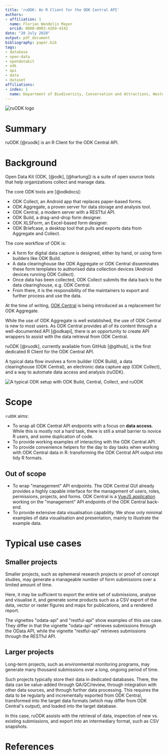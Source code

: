 ```yaml
---
title: 'ruODK: An R Client for the ODK Central API'
authors:
- affiliation: 1
  name: Florian Wendelin Mayer
  orcid: 0000-0003-4269-4242
date: "20 July 2020"
output: pdf_document
bibliography: paper.bib
tags:
- database
- open-data
- opendatakit
- odk
- api
- data
- dataset
affiliations:
- index: 1
  name: Department of Biodiversity, Conservation and Attractions, Western Australia
---
```

![ruODK logo](../../man/figures/ruODK.png)

# Summary
ruODK [@ruodk] is an R Client for the ODK Central API.

# Background

Open Data Kit (ODK, [@odk], [@hartung]) is a suite of open source tools that
help organizations collect and manage data.

The core ODK tools are [@odkdocs]:

-  ODK Collect, an Android app that replaces paper-based forms.
-  ODK Aggregate, a proven server for data storage and analysis tool.
-  ODK Central, a modern server with a RESTful API.
-  ODK Build, a drag-and-drop form designer.
-  ODK XLSForm, an Excel-based form designer.
-  ODK Briefcase, a desktop tool that pulls and exports data from Aggregate and Collect.

The core workflow of ODK is:

-  A form for digital data capture is designed, either by hand, or using form
  builders like ODK Build.
-  A data clearinghouse like ODK Aggregate or ODK Central disseminates these
  form templates to authorised data collection devices (Android devices running
  ODK Collect).
-  Once data has been collected, ODK Collect submits the data back to the data
  clearinghouse, e.g. ODK Central.
-  From there, it is the responsibility of the maintainers to export and further
  process and use the data.

At the time of writing, [ODK Central](https://docs.getodk.org/central-intro/)
is being introduced as a replacement for ODK Aggregate.

While the use of ODK Aggregate is well established, the use of ODK Central is new
to most users. As ODK Central provides all of its content through a well-documented
API [@odkapi], there is an opportunity to create API wrappers to assist with the
data retrieval from ODK Central.

ruODK [@ruodk], currently available from GitHub [@github], is the first dedicated
R Client for the ODK Central API.

A typical data flow involves a form builder (ODK Build), a data clearinghouse
(ODK Central), an electronic data capture app (ODK Collect), and a way to
automate data access and analysis (ruODK).

![A typical ODK setup with ODK Build, Central, Collect, and ruODK](https://www.lucidchart.com/publicSegments/view/cd47b81f-04cf-49d7-af3f-eda5f8755203/image.png)

# Scope

`ruODK` aims:

-  To wrap all ODK Central API endpoints with a focus on **data access**.
  While this is mostly not a hard task, there is still a small barrier to novice
  R users, and some duplication of code.
-  To provide working examples of interacting with the ODK Central API.
-  To provide convenience helpers for the day to day tasks when working with
  ODK Central data in R: transforming the ODK Central API output into tidy
  R formats.

## Out of scope

-  To wrap "management" API endpoints. The ODK Central GUI already provides a
  highly capable interface for the management of users, roles, permissions,
  projects, and forms.
  ODK Central is a [VueJS application](https://github.com/getodk/central-frontend/)
  working on the "management" API endpoints of the ODK Central back-end.
-  To provide extensive data visualisation capability.
  We show only minimal examples of data visualisation and presentation, mainly
  to illustrate the example data.

# Typical use cases

## Smaller projects
Smaller projects, such as ephemeral research projects or proof of concept studies,
may generate a manageable number of form submissions over a limited amount of time.

Here, it may be sufficient to export the entire set of submissions, analyse
and visualise it, and generate some products such as a CSV export of the data,
vector or raster figures and maps for publications, and a rendered report.

The vignettes "odata-api" and "restful-api" show examples of this use case.
They differ in that the vignette "odata-api" retrieves submissions through the
OData API, while the vignette "restful-api" retrieves submissions through the
RESTful API.

## Larger projects
Long-term projects, such as environmental monitoring programs, may generate many
thousand submissions over a long, ongoing period of time.

Such projects typically store their data in dedicated databases. There, the data
can be value-added through QA/QC/review, through integration with other data
sources, and through further data processing. This requires the data to be
regularly and incrementally exported from ODK Central, transformed into the target
data formats (which may differ from ODK Central's output), and loaded into the
target database.

In this case, ruODK assists with the retrieval of data, inspection of new vs.
existing submissions, and export into an intermediary format, such as CSV
snapshots.

# References
